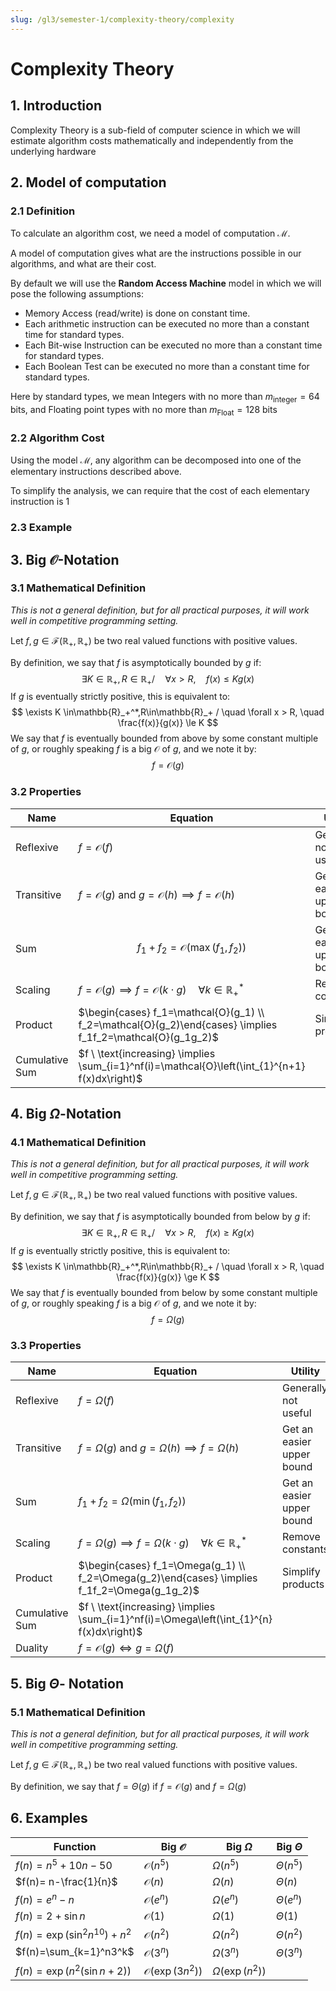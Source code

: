```yaml
---
slug: /gl3/semester-1/complexity-theory/complexity
---
```


# Complexity Theory

## 1. Introduction

Complexity Theory is a sub-field of computer science in which we will estimate algorithm costs  mathematically and independently from the underlying hardware

## 2. Model of computation

### 2.1 Definition

To calculate an algorithm cost, we need a model of computation $\mathcal{M}$.

A model of computation gives what are the instructions possible in our algorithms, and what are their cost.

By default we will use the **Random Access Machine** model in which we will pose the following assumptions:

- Memory Access (read/write) is done on constant time.
- Each arithmetic instruction can be executed no more than a constant time for standard types.
- Each Bit-wise Instruction can be executed no more than a constant time for standard types.
- Each Boolean Test can be executed no more than a constant time for standard types.

Here by standard types, we mean Integers with no more than $m_{\text{integer}}=64$  bits, and Floating point types with no more than $m_{\text{Float}}=128$ bits  

### 2.2 Algorithm Cost

Using the model $\mathcal{M}$, any algorithm can be decomposed into one of the elementary instructions described above.

To simplify the analysis, we can require that the cost of each  elementary instruction is $1$

### 2.3 Example

## 3. Big $\mathcal{O}$-Notation

### 3.1 Mathematical Definition

*This is not a general definition, but for all practical purposes, it will work well in competitive programming setting.*

Let $f,g\in\mathscr{F}(\mathbb{R}_+,\mathbb{R}_+)$ be two real valued functions with positive values.

By definition, we say that $f$ is asymptotically bounded by $g$ if:
$$
\exists K \in\mathbb{R}_+,R\in\mathbb{R}_+ /\quad \forall x>R, \quad  f(x) \le Kg(x)
$$
If $g$ is eventually strictly positive, this is equivalent to:
$$
\exists K \in\mathbb{R}_+^*,R\in\mathbb{R}_+ / \quad \forall x > R, \quad \frac{f(x)}{g(x)} \le K
$$
We say that $f$ is eventually bounded from above by some constant multiple of $g$, or roughly speaking $f$ is a big $\mathcal{O}$ of $g$, and we note it by:
$$
f = \mathcal{O}(g)
$$

### 3.2 Properties

| Name           | Equation                                                     | Utility                   |
| -------------- | ------------------------------------------------------------ | ------------------------- |
| Reflexive      | $f=\mathcal{O}(f)$                                           | Generally not useful      |
| Transitive     | $f=\mathcal{O}(g) \ \text{and} \ g=\mathcal{O}(h) \implies f=\mathcal{O}(h)$ | Get an easier upper bound |
| Sum            | $$ f_1+f_2=\mathcal{O}(\max(f_1,f_2))$$                      | Get an easier upper bound |
| Scaling        | $f=\mathcal{O}(g) \implies f=\mathcal{O}(k\cdot g) \quad \forall k\in\mathbb{R}_+^*$ | Remove constants          |
| Product        | $\begin{cases} f_1=\mathcal{O}(g_1) \\ f_2=\mathcal{O}(g_2)\end{cases} \implies f_1f_2=\mathcal{O}(g_1g_2)$ | Simplify products         |
| Cumulative Sum | $f \ \text{increasing} \implies \sum_{i=1}^nf(i)=\mathcal{O}\left(\int_{1}^{n+1} f(x)dx\right)$ |                           |

## 4. Big $\Omega$-Notation

### 4.1 Mathematical Definition

*This is not a general definition, but for all practical purposes, it will work well in competitive programming setting.*

Let $f,g\in\mathscr{F}(\mathbb{R}_+,\mathbb{R}_+)$ be two real valued functions with positive values.

By definition, we say that $f$ is asymptotically bounded from below by $g$ if:
$$
\exists K \in\mathbb{R}_+,R\in\mathbb{R}_+ /\quad \forall x>R, \quad  f(x) \ge Kg(x)
$$
If $g$ is eventually strictly positive, this is equivalent to:
$$
\exists K \in\mathbb{R}_+^*,R\in\mathbb{R}_+ / \quad \forall x > R, \quad \frac{f(x)}{g(x)} \ge K
$$
We say that $f$ is eventually bounded from below by some constant multiple of $g$, or roughly speaking $f$ is a big $\mathcal{O}$ of $g$, and we note it by:
$$
f = \Omega(g)
$$

### 3.3 Properties

| Name           | Equation                                                     | Utility                   |
| -------------- | ------------------------------------------------------------ | ------------------------- |
| Reflexive      | $f=\Omega(f)$                                                | Generally not useful      |
| Transitive     | $f=\Omega(g) \ \text{and} \ g=\Omega(h) \implies f=\Omega(h)$ | Get an easier upper bound |
| Sum            | $f_1+f_2=\Omega(\min(f_1,f_2))$                              | Get an easier upper bound |
| Scaling        | $f=\Omega(g) \implies f=\Omega(k\cdot g) \quad \forall k\in\mathbb{R}_+^*$ | Remove constants          |
| Product        | $\begin{cases} f_1=\Omega(g_1) \\ f_2=\Omega(g_2)\end{cases} \implies f_1f_2=\Omega(g_1g_2)$ | Simplify products         |
| Cumulative Sum | $f \ \text{increasing} \implies \sum_{i=1}^nf(i)=\Omega\left(\int_{1}^{n} f(x)dx\right)$ |                           |
| Duality        | $f=\mathcal{O}(g) \iff g=\Omega(f)$                          |                           |

## 5. Big $\Theta$- Notation

### 5.1 Mathematical Definition

*This is not a general definition, but for all practical purposes, it will work well in competitive programming setting.*

Let $f,g\in\mathscr{F}(\mathbb{R}_+,\mathbb{R}_+)$ be two real valued functions with positive values.

By definition, we say that $f=\Theta(g)$  if $f=\mathcal{O}(g)$ and $f=\Omega(g)$

## 6. Examples

| Function                        | Big $\mathcal{O}$         | Big $\Omega$        | Big $\Theta$  |
| ------------------------------- | ------------------------- | ------------------- | ------------- |
| $f(n)=n^5+10n-50$               | $\mathcal{O}(n^5)$        | $\Omega(n^5)$       | $\Theta(n^5)$ |
| $f(n)= n-\frac{1}{n}$           | $\mathcal{O}(n)$          | $\Omega(n)$         | $\Theta(n)$   |
| $f(n)= e^n-n$                   | $\mathcal{O}(e^n)$        | $\Omega(e^n)$       | $\Theta(e^n)$ |
| $f(n)=2+\sin n$                 | $\mathcal{O}(1)$          | $\Omega(1)$         | $\Theta(1)$   |
| $f(n)=\exp(\sin^2 n^{10})+ n^2$ | $\mathcal{O}(n^2)$        | $\Omega(n^2)$       | $\Theta(n^2)$ |
| $f(n)=\sum_{k=1}^n3^k$          | $\mathcal{O}(3^n)$        | $\Omega(3^n)$       | $\Theta(3^n)$ |
| $f(n)=\exp(n^2(\sin n+2))$      | $\mathcal{O}(\exp(3n^2))$ | $\Omega(\exp(n^2))$ |               |
